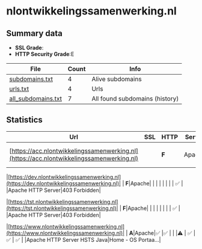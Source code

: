 

# nlontwikkelingssamenwerking.nl
## Summary data


 - **SSL Grade**:
 - **HTTP Security Grade**:E


| File       | Count | Info |
|------------|-------|------|
|[subdomains.txt](/data/nlontwikkelingssamenwerking.nl/subdomains.txt)|4|Alive subdomains|
|[urls.txt](/data/nlontwikkelingssamenwerking.nl/urls.txt)|4|Urls|
|[all_subdomains.txt](/data/nlontwikkelingssamenwerking.nl/all_subdomains.txt)|7|All found subdomains (history)|


## Statistics


| Url | SSL | HTTP | Server | Cookie | HSTS | CORS | CTO | CSP | XFO | XXP | RP |FP| Tech |Title |
|--------|-------|-------|------|------|------|------|------|------|------|------|------|------|------|------|
|[https://acc.nlontwikkelingssamenwerking.nl](https://acc.nlontwikkelingssamenwerking.nl)| | **F**|Apache| | | | | | | | :white_check_mark: | |Apache HTTP Server|403 Forbidden|


|[https://dev.nlontwikkelingssamenwerking.nl](https://dev.nlontwikkelingssamenwerking.nl)| | **F**|Apache| | | | | | | | :white_check_mark: | |Apache HTTP Server|403 Forbidden|


|[https://tst.nlontwikkelingssamenwerking.nl](https://tst.nlontwikkelingssamenwerking.nl)| | **F**|Apache| | | | | | | | :white_check_mark: | |Apache HTTP Server|403 Forbidden|


|[https://www.nlontwikkelingssamenwerking.nl](https://www.nlontwikkelingssamenwerking.nl)| | **A**|Apache|:white_check_mark: |:white_check_mark: | | |:warning: | :white_check_mark: | :white_check_mark: | :white_check_mark: | |Apache HTTP Server HSTS Java|Home - OS Portaa...|

